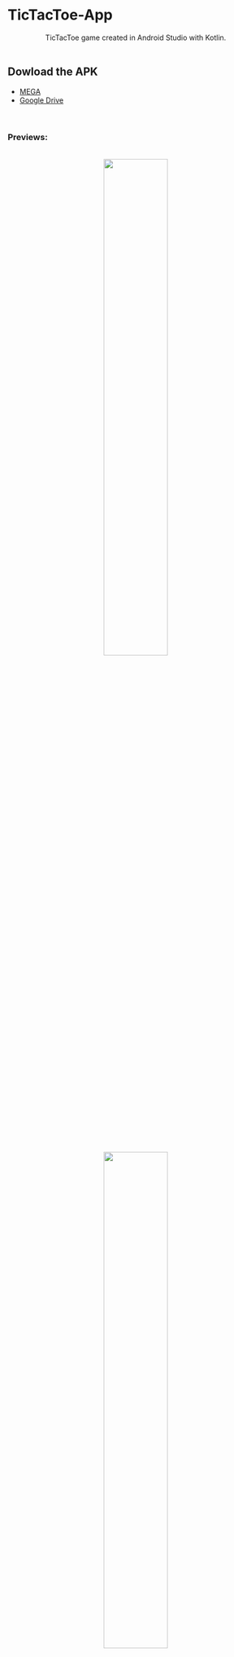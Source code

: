 # TicTacToe-App

<center>TicTacToe game created in Android Studio with Kotlin.</center>
<br>

## Dowload the APK 

- <a href="https://mega.nz/file/hoQCGIgY#xWttGs6oTGUCtzYTSf9W5z24zCkpqVpqTkbadH7rh3k">MEGA</a>
- <a href="https://drive.google.com/file/d/1zrTVCPKveQUNbh-5LWax038-hQZpcKxj/view?usp=sharing">Google Drive</a>

<br>
<h3>Previews:</h3>
<br>
<div align="center">
<img src="https://github.com/Conper/TicTacToe-App/assets/79358509/53a53180-8c85-4239-83e1-7e5def4d0974" width=50%>
<br>
<img src="https://github.com/Conper/TicTacToe-App/assets/79358509/99a7458f-4645-43a1-84e5-d4e4ff4e7dbd" width=50%>
<br>
<img src="https://github.com/Conper/TicTacToe-App/assets/79358509/3ea546fd-4ce8-462e-8ddb-7b54467c338d" width=50%>
<br>
<img src="https://github.com/Conper/TicTacToe-App/assets/79358509/c5f045ae-6afb-427b-a82d-eb7f73bb5850" width=50%>
</div>
